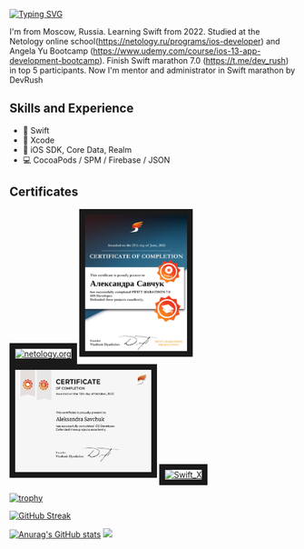 [![Typing SVG](https://readme-typing-svg.herokuapp.com?font=Fira+Code&size=30&pause=1000&color=F700E5&background=FFFFFF00&vCenter=true&multiline=true&random=false&width=700&lines=Hi+there+%F0%9F%91%8B%2C++I'm+Aleksandra+Savchuk)](https://git.io/typing-svg)

I'm from Moscow, Russia. Learning Swift from 2022. Studied at the Netology online school(https://netology.ru/programs/ios-developer) and Angela Yu Bootcamp (https://www.udemy.com/course/ios-13-app-development-bootcamp). Finish Swift marathon 7.0 (https://t.me/dev_rush) in top 5 participants. Now I'm mentor and administrator in Swift marathon by DevRush

## Skills and Experience
* 🦜 Swift
* 🔨 Xcode
* 📱 iOS SDK, Core Data, Realm
* 💻 CocoaPods / SPM / Firebase / JSON

## Certificates
<a href="https://github.com/Loveink/iAmAleksa/blob/main/диплом%20нетология.pdf" target="_blanck"><img src="https://github.com/Loveink/iAmAleksa/blob/main/нетология.png" alt="netology.org" width = "240" height="180" border="10" /></a>
<a href="https://github.com/Loveink/Loveink/blob/main/Certificate%20SM%207.0.pdf" target="_blanck"><img src="https://github.com/Loveink/Loveink/blob/main/сертификат%20свифт%20марафон.png" alt="netology.org" width = "180" height="240" border="10" /></a>
<a href="https://github.com/Loveink/Loveink/blob/main/Certificate%20TL.pdf" target="_blanck"><img src="https://github.com/Loveink/Loveink/blob/main/Certificate%20T8.0.png" alt="Swift_8.0" width = "240" height="180" border="10" /></a>
<a href="https://github.com/Loveink/Loveink/blob/main/Certificate%20TL.pdf" target="_blanck"><img src="[https://github.com/Loveink/Loveink/blob/main/Certificate%20T8.0.png](https://github.com/Loveink/Loveink/blob/main/SM002.jpeg)" alt="Swift_X" width = "240" height="180" border="10" /></a>

[![trophy](https://github-profile-trophy.vercel.app/?username=Loveink)](https://github.com/ryo-ma/github-profile-trophy)

[![GitHub Streak](https://github-readme-streak-stats.herokuapp.com/?user=Loveink)](https://git.io/streak-stats)

[![Anurag's GitHub stats](https://github-readme-stats.vercel.app/api?username=Loveink)](https://github.com/Loveink/github-readme-stats)
![](https://komarev.com/ghpvc/?username=Loveink)

